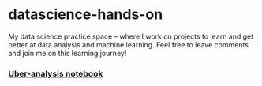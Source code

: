# datascience-hands-on
My data science practice space – where I work on projects to learn and get better at data analysis and machine learning. Feel free to leave comments and join me on this learning journey!
### [Uber-analysis notebook](https://github.com/Keerthiga-V-N-R/datascience-hands-on/blob/main/Uber_analysis.ipynb) 
